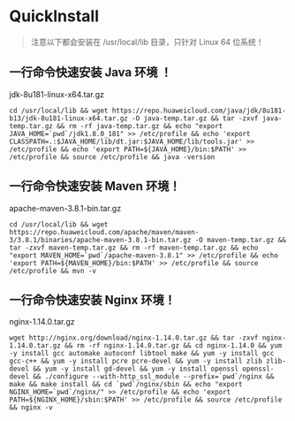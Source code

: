 # QuickInstall

> 注意以下都会安装在 /usr/local/lib 目录，只针对 Linux 64 位系统！

## 一行命令快速安装 Java 环境 ！

jdk-8u181-linux-x64.tar.gz

```shell
cd /usr/local/lib && wget https://repo.huaweicloud.com/java/jdk/8u181-b13/jdk-8u181-linux-x64.tar.gz -O java-temp.tar.gz && tar -zxvf java-temp.tar.gz && rm -rf java-temp.tar.gz && echo "export JAVA_HOME=`pwd`/jdk1.8.0_181" >> /etc/profile && echo 'export CLASSPATH=.:$JAVA_HOME/lib/dt.jar:$JAVA_HOME/lib/tools.jar' >> /etc/profile && echo 'export PATH=${JAVA_HOME}/bin:$PATH' >> /etc/profile && source /etc/profile && java -version
```

## 一行命令快速安装 Maven 环境！

apache-maven-3.8.1-bin.tar.gz

```shell
cd /usr/local/lib && wget https://repo.huaweicloud.com/apache/maven/maven-3/3.8.1/binaries/apache-maven-3.8.1-bin.tar.gz -O maven-temp.tar.gz && tar -zxvf maven-temp.tar.gz && rm -rf maven-temp.tar.gz && echo "export MAVEN_HOME=`pwd`/apache-maven-3.8.1" >> /etc/profile && echo 'export PATH=${MAVEN_HOME}/bin:$PATH' >> /etc/profile && source /etc/profile && mvn -v
```

## 一行命令快速安装 Nginx 环境！

nginx-1.14.0.tar.gz

```shell
wget http://nginx.org/download/nginx-1.14.0.tar.gz && tar -zxvf nginx-1.14.0.tar.gz && rm -rf nginx-1.14.0.tar.gz && cd nginx-1.14.0 && yum -y install gcc automake autoconf libtool make && yum -y install gcc gcc-c++ && yum -y install pcre pcre-devel && yum -y install zlib zlib-devel && yum -y install gd-devel && yum -y install openssl openssl-devel && ./configure --with-http_ssl_module --prefix=`pwd`/nginx && make && make install && cd `pwd`/nginx/sbin && echo "export NGINX_HOME=`pwd`/nginx/" >> /etc/profile && echo 'export PATH=${NGINX_HOME}/sbin:$PATH' >> /etc/profile && source /etc/profile && nginx -v
```
